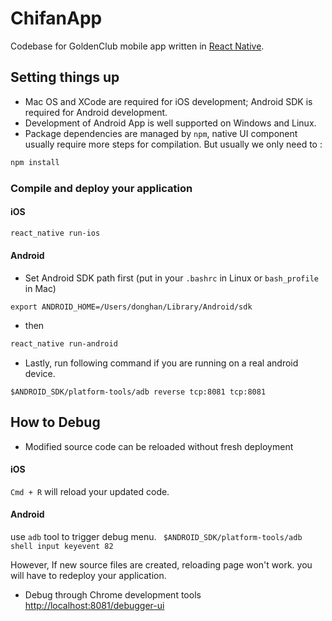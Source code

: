 # ChifanApp
Codebase for GoldenClub mobile app written in [React Native](http://facebook.github.io/react-native/).

## Setting things up
- Mac OS and XCode are required for iOS development; Android SDK is required for Android development.
- Development of Android App is well supported on Windows and Linux.
- Package dependencies are managed by `npm`, native UI component usually require more steps for compilation. But usually we only need to :
```bash
npm install
```
### Compile and deploy your application
#### iOS
   ```bash
   react_native run-ios
   ```
#### Android
   - Set Android SDK path first (put in your `.bashrc` in Linux or `bash_profile` in Mac)
   
   ```  
   export ANDROID_HOME=/Users/donghan/Library/Android/sdk
   ```
   - then
   
   ```bash
   react_native run-android
   ```
   - Lastly, run following command if you are running on a real android device.
   
   ```
   $ANDROID_SDK/platform-tools/adb reverse tcp:8081 tcp:8081
   ```
## How to Debug
  - Modified source code can be reloaded without fresh deployment
#### iOS
   `Cmd + R` will reload your updated code.
#### Android
  use `adb` tool to trigger debug menu. ``` $ANDROID_SDK/platform-tools/adb shell input keyevent 82```
  
  However, If new source files are created, reloading page won't work. you will have to redeploy your application.
  - Debug through Chrome development tools
  [http://localhost:8081/debugger-ui](http://localhost:8081/debugger-ui)
  
